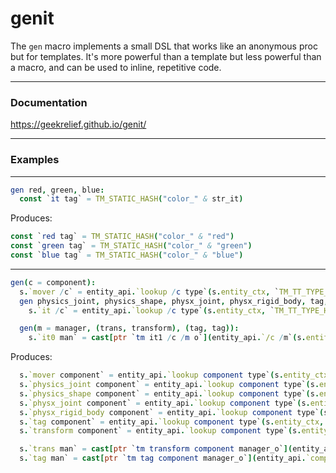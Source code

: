 # genit
The `gen` macro implements a small DSL that works like an anonymous proc but for templates.  It's more powerful than a template but less powerful than a macro, and can be used to inline, repetitive code. 

---

### Documentation
https://geekrelief.github.io/genit/

---
### Examples
---
```nim
gen red, green, blue:
  const `it tag` = TM_STATIC_HASH("color_" & str_it)
```

Produces:
``` nim
const `red tag` = TM_STATIC_HASH("color_" & "red")
const `green tag` = TM_STATIC_HASH("color_" & "green")
const `blue tag` = TM_STATIC_HASH("color_" & "blue")
```

---
```nim
gen(c = component):
  s.`mover /c` = entity_api.`lookup /c type`(s.entity_ctx, `TM_TT_TYPE_HASH_PHYSX_MOVER /c`)
  gen physics_joint, physics_shape, physx_joint, physx_rigid_body, tag, transform:
    s.`it /c` = entity_api.`lookup /c type`(s.entity_ctx, `TM_TT_TYPE_HASH it /c`)

  gen(m = manager, (trans, transform), (tag, tag)):
    s.`it0 man` = cast[ptr `tm it1 /c /m o`](entity_api.`/c /m`(s.entity_ctx, s.`it1 /c`))
```

Produces:

```nim
  s.`mover component` = entity_api.`lookup component type`(s.entity_ctx, `TM_TT_TYPE_HASH_PHYSX_MOVER component`)
  s.`physics_joint component` = entity_api.`lookup component type`(s.entity_ctx, `TM_TT_TYPE_HASH physics_joint component`)
  s.`physics_shape component` = entity_api.`lookup component type`(s.entity_ctx, `TM_TT_TYPE_HASH physics_shape component`)
  s.`physx_joint component` = entity_api.`lookup component type`(s.entity_ctx, `TM_TT_TYPE_HASH physx_joint component`)
  s.`physx_rigid_body component` = entity_api.`lookup component type`(s.entity_ctx, `TM_TT_TYPE_HASH physx_rigid_body component`)
  s.`tag component` = entity_api.`lookup component type`(s.entity_ctx, `TM_TT_TYPE_HASH tag component`)
  s.`transform component` = entity_api.`lookup component type`(s.entity_ctx, `TM_TT_TYPE_HASH transform component`)

  s.`trans man` = cast[ptr `tm transform component manager_o`](entity_api.`component manager`(s.entity_ctx, s.`transform component`))
  s.`tag man` = cast[ptr `tm tag component manager_o`](entity_api.`component manager`(s.entity_ctx, s.`tag component`))
```